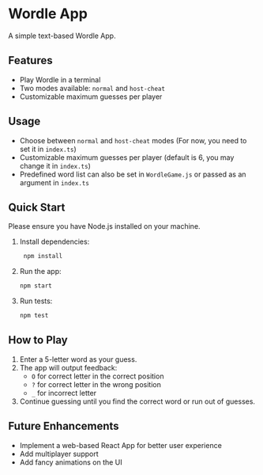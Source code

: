 # Wordle App

A simple text-based Wordle App.

## Features
- Play Wordle in a terminal
- Two modes available: `normal` and `host-cheat`
- Customizable maximum guesses per player

## Usage
- Choose between `normal` and `host-cheat` modes (For now, you need to set it in `index.ts`)
- Customizable maximum guesses per player (default is 6, you may change it in `index.ts`)
- Predefined word list can also be set in `WordleGame.js` or passed as an argument in `index.ts`

## Quick Start
Please ensure you have Node.js installed on your machine.
1. Install dependencies:
   ```bash
    npm install
   ```
2. Run the app:
   ```bash
   npm start
   ```
3. Run tests:
   ```bash
   npm test
   ```

## How to Play
1. Enter a 5-letter word as your guess.
2. The app will output feedback:
   - `O` for correct letter in the correct position
   - `?` for correct letter in the wrong position
   - `_` for incorrect letter
3. Continue guessing until you find the correct word or run out of guesses.


## Future Enhancements
- Implement a web-based React App for better user experience
- Add multiplayer support
- Add fancy animations on the UI
